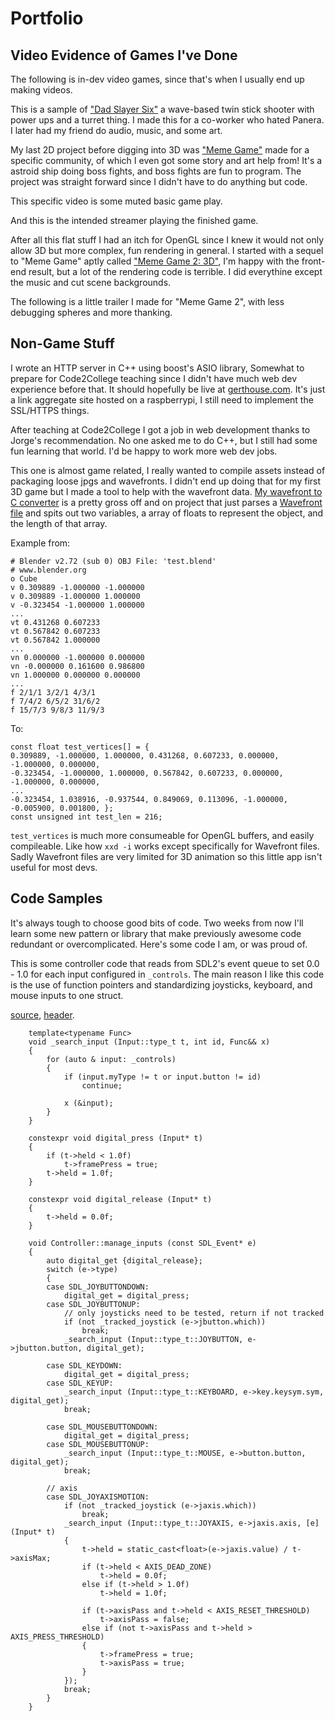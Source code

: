Portfolio
=========

Video Evidence of Games I've Done
----------------------------------

The following is in-dev video games, since that's when I usually end up
making videos.

This is a sample of ["Dad Slayer
Six"](https://bitbucket.org/Gertkeno/dadslayersix/downloads/) a
wave-based twin stick shooter with power ups and a turret thing. I made
this for a co-worker who hated Panera. I later had my friend do audio,
music, and some art.

My last 2D project before digging into 3D was ["Meme
Game"](https://bitbucket.org/Gertkeno/meme-game/downloads/) made for a
specific community, of which I even got some story and art help from!
It's a astroid ship doing boss fights, and boss fights are fun to
program. The project was straight forward since I didn't have to do
anything but code.

This specific video is some muted basic game play.

And this is the intended streamer playing the finished game.

After all this flat stuff I had an itch for OpenGL since I knew it would
not only allow 3D but more complex, fun rendering in general. I started
with a sequel to "Meme Game" aptly called ["Meme Game 2:
3D"](https://bitbucket.org/Gertkeno/meme-game-23d/downloads/), I'm
happy with the front-end result, but a lot of the rendering code is
terrible. I did everythine except the music and cut scene backgrounds.

The following is a little trailer I made for "Meme Game 2", with less
debugging spheres and more thanking.

Non-Game Stuff
--------------

I wrote an HTTP server in C++ using boost's ASIO library, Somewhat to
prepare for Code2College teaching since I didn't have much web dev
experience before that. It should hopefully be live at
[gerthouse.com](http://gerthouse.com/). It's just a link aggregate site
hosted on a raspberrypi, I still need to implement the SSL/HTTPS things.

After teaching at Code2College I got a job in web development thanks to
Jorge's recommendation. No one asked me to do C++, but I still had some
fun learning that world. I'd be happy to work more web dev jobs.

This one is almost game related, I really wanted to compile assets
instead of packaging loose jpgs and wavefronts. I didn't end up doing
that for my first 3D game but I made a tool to help with the wavefront
data. [My wavefront to C
converter](https://github.com/Gertkeno/gert-wavefrontc) is a pretty
gross off and on project that just parses a [Wavefront
file](https://en.wikipedia.org/wiki/Wavefront_.obj_file) and spits out
two variables, a array of floats to represent the object, and the length
of that array.

Example from:

    # Blender v2.72 (sub 0) OBJ File: 'test.blend'
    # www.blender.org
    o Cube
    v 0.309889 -1.000000 -1.000000
    v 0.309889 -1.000000 1.000000
    v -0.323454 -1.000000 1.000000
    ...
    vt 0.431268 0.607233
    vt 0.567842 0.607233
    vt 0.567842 1.000000
    ...
    vn 0.000000 -1.000000 0.000000
    vn -0.000000 0.161600 0.986800
    vn 1.000000 0.000000 0.000000
    ...
    f 2/1/1 3/2/1 4/3/1
    f 7/4/2 6/5/2 31/6/2
    f 15/7/3 9/8/3 11/9/3

To:

    const float test_vertices[] = {
    0.309889, -1.000000, 1.000000, 0.431268, 0.607233, 0.000000, -1.000000, 0.000000,
    -0.323454, -1.000000, 1.000000, 0.567842, 0.607233, 0.000000, -1.000000, 0.000000,
    ...
    -0.323454, 1.038916, -0.937544, 0.849069, 0.113096, -1.000000, -0.005900, 0.001800, };
    const unsigned int test_len = 216;

`test_vertices` is much more consumeable for OpenGL buffers, and easily
compileable. Like how `xxd -i` works except specifically for Wavefront
files. Sadly Wavefront files are very limited for 3D animation so this
little app isn't useful for most devs.

Code Samples
------------

It's always tough to choose good bits of code. Two weeks from now I'll
learn some new pattern or library that make previously awesome code
redundant or overcomplicated. Here's some code I am, or was proud of.

This is some controller code that reads from SDL2's event queue to set
0.0 - 1.0 for each input configured in `_controls`. The main reason I
like this code is the use of function pointers and standardizing
joysticks, keyboard, and mouse inputs to one struct.

[source](https://bitbucket.org/Gertkeno/goat-tested-colosseum/src/master/src/Controller.cpp#lines-39),
[header](https://bitbucket.org/Gertkeno/goat-tested-colosseum/src/master/include/Controller.hpp).

```
    template<typename Func>
    void _search_input (Input::type_t t, int id, Func&& x)
    {
        for (auto & input: _controls)
        {
            if (input.myType != t or input.button != id)
                continue;

            x (&input);
        }
    }

    constexpr void digital_press (Input* t)
    {
        if (t->held < 1.0f)
            t->framePress = true;
        t->held = 1.0f;
    }

    constexpr void digital_release (Input* t)
    {
        t->held = 0.0f;
    }

    void Controller::manage_inputs (const SDL_Event* e)
    {
        auto digital_get {digital_release};
        switch (e->type)
        {
        case SDL_JOYBUTTONDOWN:
            digital_get = digital_press;
        case SDL_JOYBUTTONUP:
            // only joysticks need to be tested, return if not tracked
            if (not _tracked_joystick (e->jbutton.which))
                break;
            _search_input (Input::type_t::JOYBUTTON, e->jbutton.button, digital_get);

        case SDL_KEYDOWN:
            digital_get = digital_press;
        case SDL_KEYUP:
            _search_input (Input::type_t::KEYBOARD, e->key.keysym.sym, digital_get);
            break;

        case SDL_MOUSEBUTTONDOWN:
            digital_get = digital_press;
        case SDL_MOUSEBUTTONUP:
            _search_input (Input::type_t::MOUSE, e->button.button, digital_get);
            break;

        // axis
        case SDL_JOYAXISMOTION:
            if (not _tracked_joystick (e->jaxis.which))
                break;
            _search_input (Input::type_t::JOYAXIS, e->jaxis.axis, [e](Input* t)
            {
                t->held = static_cast<float>(e->jaxis.value) / t->axisMax;
                if (t->held < AXIS_DEAD_ZONE)
                    t->held = 0.0f;
                else if (t->held > 1.0f)
                    t->held = 1.0f;

                if (t->axisPass and t->held < AXIS_RESET_THRESHOLD)
                    t->axisPass = false;
                else if (not t->axisPass and t->held > AXIS_PRESS_THRESHOLD)
                {
                    t->framePress = true;
                    t->axisPass = true;
                }
            });
            break;
        }
    }
```
